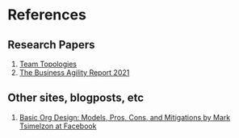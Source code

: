 # References

## Research Papers

1. [Team Topologies](https://teamtopologies.com/)
2. [The Business Agility Report 2021](https://businessagility.institute/learn/2021-business-agility-report-rising-to-the-challenge/669)



## Other sites, blogposts, etc

1. [Basic Org Design: Models, Pros, Cons, and Mitigations by Mark Tsimelzon at Facebook](https://www.linkedin.com/pulse/basic-org-design-models-pros-cons-mitigations-mark-tsimelzon/?trackingId=qnBN3nLzRAGOvgCNBtv2pg%3D%3D)